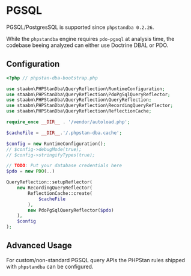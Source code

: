 # PGSQL

PGSQL/PostgresSQL is supported since `phpstandba 0.2.26`.

While the `phpstandba` engine requires `pdo-pgsql` at analysis time, the codebase beeing analyzed can either use Doctrine DBAL or PDO.

## Configuration

```php
<?php // phpstan-dba-bootstrap.php

use staabm\PHPStanDba\QueryReflection\RuntimeConfiguration;
use staabm\PHPStanDba\QueryReflection\PdoPgSqlQueryReflector;
use staabm\PHPStanDba\QueryReflection\QueryReflection;
use staabm\PHPStanDba\QueryReflection\RecordingQueryReflector;
use staabm\PHPStanDba\QueryReflection\ReflectionCache;

require_once __DIR__ . '/vendor/autoload.php';

$cacheFile = __DIR__.'/.phpstan-dba.cache';

$config = new RuntimeConfiguration();
// $config->debugMode(true);
// $config->stringifyTypes(true);

// TODO: Put your database credentials here
$pdo = new PDO(..)

QueryReflection::setupReflector(
    new RecordingQueryReflector(
        ReflectionCache::create(
            $cacheFile
        ),
        new PdoPgSqlQueryReflector($pdo)
    ),
    $config
);
```

## Advanced Usage

For custom/non-standard PGSQL query APIs the PHPStan rules shipped with `phpstandba` can be configured.
